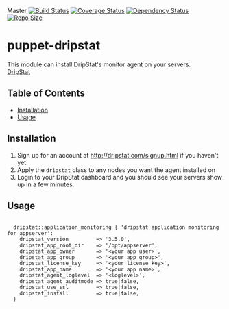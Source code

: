 Master
[![Build Status](https://travis-ci.org/snemetz/puppet-dripstat.svg)](https://travis-ci.org/snemetz/puppet-dripstat)
[![Coverage Status](https://coveralls.io/repos/snemetz/puppet-dripstat/badge.png)](https://coveralls.io/r/snemetz/puppet-dripstat)
[![Dependency Status](https://gemnasium.com/snemetz/puppet-dripstat.svg)](http://gemnasium.com/snemetz/puppet-dripstat#development-dependencies)
[![Repo Size](https://reposs.herokuapp.com/?path=snemetz/puppet-dripstat)]()

puppet-dripstat
===============

This module can install DripStat's monitor agent on your servers. <br />
[DripStat](http://dripstat.com)<br />

## Table of Contents

* [Installation](#installation)
* [Usage](#usage)
 
## Installation

1. Sign up for an account at http://dripstat.com/signup.html if you haven't yet.
2. Apply the `dripstat` class to any nodes you want the agent installed on
3. Login to your DripStat dashboard and you should see your servers show up in a few minutes.

## Usage

```

  dripstat::application_monitoring { 'dripstat application monitoring for appserver':
    dripstat_version         => '3.5.0',
    dripstat_app_root_dir    => '/opt/appserver',
    dripstat_app_owner       => '<your app user>',
    dripstat_app_group       => '<your app group>',
    dripstat_license_key     => '<your license key>',
    dripstat_app_name        => '<your app name>',
    dripstat_agent_loglevel  => '<loglevel>',
    dripstat_agent_auditmode => true|false,
    dripstat_use_ssl         => true|false,
    dripstat_install         => true|false,
  }
```


